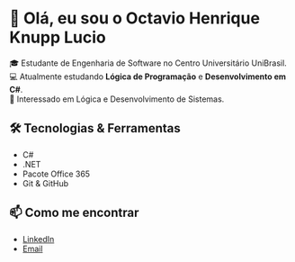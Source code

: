 # 👋 Olá, eu sou o Octavio Henrique Knupp Lucio

🎓 Estudante de Engenharia de Software no Centro Universitário UniBrasil.  
💻 Atualmente estudando **Lógica de Programação** e **Desenvolvimento em C#**.  
🚀 Interessado em Lógica e Desenvolvimento de Sistemas.  

## 🛠️ Tecnologias & Ferramentas
- C#
- .NET
- Pacote Office 365
- Git & GitHub

## 📫 Como me encontrar
- [LinkedIn](https://www.linkedin.com/in/seu-perfil)
- [Email](mailto:seuemail@exemplo.com)
